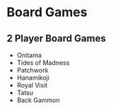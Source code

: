 # Board Games

## 2 Player Board Games

- Onitama
- Tides of Madness
- Patchwork
- Hanamikoji
- Royal Visit
- Tatsu
- Back Gammon
